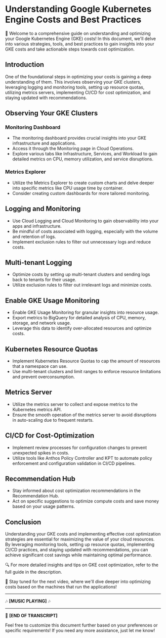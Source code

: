 # Understanding Google Kubernetes Engine Costs and Best Practices

🚀 Welcome to a comprehensive guide on understanding and optimizing your Google Kubernetes Engine (GKE) costs! In this document, we'll delve into various strategies, tools, and best practices to gain insights into your GKE costs and take actionable steps towards cost optimization.

## Introduction

One of the foundational steps in optimizing your costs is gaining a deep understanding of them. This involves observing your GKE clusters, leveraging logging and monitoring tools, setting up resource quotas, utilizing metrics servers, implementing CI/CD for cost optimization, and staying updated with recommendations.

## Observing Your GKE Clusters

### Monitoring Dashboard

- The monitoring dashboard provides crucial insights into your GKE infrastructure and applications.
- Access it through the Monitoring page in Cloud Operations.
- Explore various tabs like Infrastructure, Services, and Workload to gain detailed metrics on CPU, memory utilization, and service disruptions.

### Metrics Explorer

- Utilize the Metrics Explorer to create custom charts and delve deeper into specific metrics like CPU usage time by container.
- Consider creating custom dashboards for more tailored monitoring.

## Logging and Monitoring

- Use Cloud Logging and Cloud Monitoring to gain observability into your apps and infrastructure.
- Be mindful of costs associated with logging, especially with the volume and retention of logs.
- Implement exclusion rules to filter out unnecessary logs and reduce costs.

## Multi-tenant Logging

- Optimize costs by setting up multi-tenant clusters and sending logs back to tenants for their usage.
- Utilize exclusion rules to filter out irrelevant logs and minimize costs.

## Enable GKE Usage Monitoring

- Enable GKE Usage Monitoring for granular insights into resource usage.
- Export metrics to BigQuery for detailed analysis of CPU, memory, storage, and network usage.
- Leverage this data to identify over-allocated resources and optimize costs.

## Kubernetes Resource Quotas

- Implement Kubernetes Resource Quotas to cap the amount of resources that a namespace can use.
- Use multi-tenant clusters and limit ranges to enforce resource limitations and prevent overconsumption.

## Metrics Server

- Utilize the metrics server to collect and expose metrics to the Kubernetes metrics API.
- Ensure the smooth operation of the metrics server to avoid disruptions in auto-scaling due to frequent restarts.

## CI/CD for Cost-Optimization

- Implement review processes for configuration changes to prevent unexpected spikes in costs.
- Utilize tools like Anthos Policy Controller and KPT to automate policy enforcement and configuration validation in CI/CD pipelines.

## Recommendation Hub

- Stay informed about cost optimization recommendations in the Recommendation Hub.
- Act on specific suggestions to optimize compute costs and save money based on your usage patterns.

## Conclusion

Understanding your GKE costs and implementing effective cost optimization strategies are essential for maximizing the value of your cloud resources. By leveraging monitoring tools, setting up resource quotas, implementing CI/CD practices, and staying updated with recommendations, you can achieve significant cost savings while maintaining optimal performance.

🔍 For more detailed insights and tips on GKE cost optimization, refer to the full guide in the description.

🎉 Stay tuned for the next video, where we'll dive deeper into optimizing costs based on the machines that run the applications!

---

🎶 **[MUSIC PLAYING]** 🎶

---

🚀 **[END OF TRANSCRIPT]**

Feel free to customize this document further based on your preferences or specific requirements! If you need any more assistance, just let me know!
